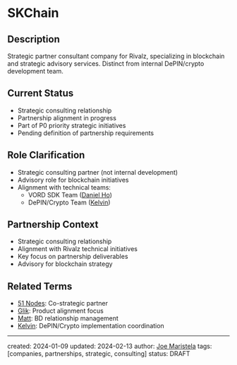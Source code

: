 # SKChain

## Description
Strategic partner consultant company for Rivalz, specializing in blockchain and strategic advisory services. Distinct from internal DePIN/crypto development team.

## Current Status
- Strategic consulting relationship
- Partnership alignment in progress
- Part of P0 priority strategic initiatives
- Pending definition of partnership requirements

## Role Clarification
- Strategic consulting partner (not internal development)
- Advisory role for blockchain initiatives
- Alignment with technical teams:
  - VORD SDK Team ([Daniel Ho](/NAMES_AND_TERMS/people/daniel-ho.md))
  - DePIN/Crypto Team ([Kelvin](/NAMES_AND_TERMS/people/kelvin.md))

## Partnership Context
- Strategic consulting relationship
- Alignment with Rivalz technical initiatives
- Key focus on partnership deliverables
- Advisory for blockchain strategy

## Related Terms
- [51 Nodes](/NAMES_AND_TERMS/companies/51-nodes.md): Co-strategic partner
- [Glik](/NAMES_AND_TERMS/products/glik.md): Product alignment focus
- [Matt](/NAMES_AND_TERMS/people/matt.md): BD relationship management
- [Kelvin](/NAMES_AND_TERMS/people/kelvin.md): DePIN/Crypto implementation coordination

---
created: 2024-01-09
updated: 2024-02-13
author: [Joe Maristela](/NAMES_AND_TERMS/people/joe-maristela.md)
tags: [companies, partnerships, strategic, consulting]
status: DRAFT